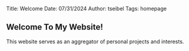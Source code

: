 Title: Welcome
Date: 07/31/2024
Author: tseibel
Tags: homepage

## Welcome To My Website!

This website serves as an aggregator of personal projects and interests.
